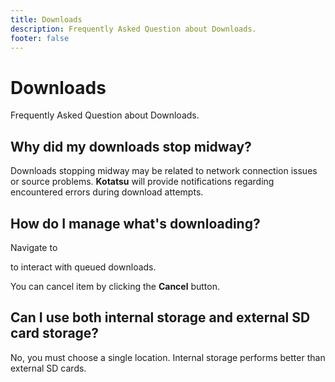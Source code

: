 ```yaml
---
title: Downloads
description: Frequently Asked Question about Downloads.
footer: false
---
```


# Downloads
Frequently Asked Question about Downloads.

## Why did my downloads stop midway?
Downloads stopping midway may be related to network connection issues or source problems.
**Kotatsu** will provide notifications regarding encountered errors during download attempts.

## How do I manage what's downloading?
Navigate to <nav to="explore_downloads"> to interact with queued downloads.

You can cancel item by clicking the **Cancel** button.

## Can I use both internal storage and external SD card storage?
No, you must choose a single location. Internal storage performs better than external SD cards.